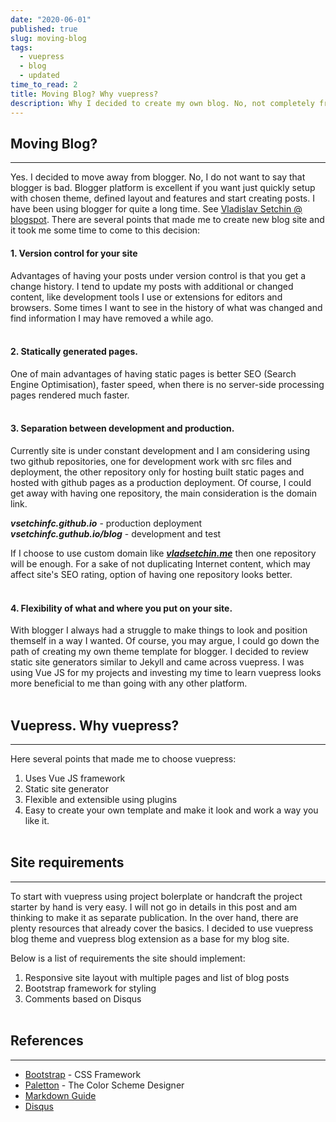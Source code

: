 ```yaml
---
date: "2020-06-01"
published: true
slug: moving-blog
tags:
  - vuepress
  - blog
  - updated
time_to_read: 2
title: Moving Blog? Why vuepress?
description: Why I decided to create my own blog. No, not completely from scratch...
---
```


## Moving Blog?

---

Yes. I decided to move away from blogger. No, I do not want to say that blogger is bad. Blogger platform is excellent if you want just quickly setup with chosen theme, defined layout and features and start creating posts. I have been using blogger for quite a long time. See [Vladislav Setchin @ blogspot](https://software-development-toolbox.blogspot.com/). There are several points that made me to create new blog site and it took me some time to come to this decision:
<br/>

#### 1. Version control for your site

Advantages of having your posts under version control is that you get a change history. I tend to update my posts with additional or changed content, like development tools I use or extensions for editors and browsers. Some times I want to see in the history of what was changed and find information I may have removed a while ago.
<br/>
<br/>

#### 2. Statically generated pages.

One of main advantages of having static pages is better SEO (Search Engine Optimisation), faster speed, when there is no server-side processing pages rendered much faster.
<br/>
<br/>

#### 3. Separation between development and production.

Currently site is under constant development and I am considering using two github repositories, one for development work with src files and deployment, the other repository only for hosting built static pages and hosted with github pages as a production deployment. Of course, I could get away with having one repository, the main consideration is the domain link.

**_vsetchinfc.github.io_** - production deployment  
**_vsetchinfc.guthub.io/blog_** - development and test

If I choose to use custom domain like **_[vladsetchin.me](http://vladsetchin.me)_** then one repository will be enough. For a sake of not duplicating Internet content, which may affect site's SEO rating, option of having one repository looks better.
<br/>
<br/>

#### 4. Flexibility of what and where you put on your site.

With blogger I always had a struggle to make things to look and position themself in a way I wanted. Of course, you may argue, I could go down the path of creating my own theme template for blogger. I decided to review static site generators similar to Jekyll and came across vuepress. I was using Vue JS for my projects and investing my time to learn vuepress looks more beneficial to me than going with any other platform.
<br/>
<br/>

## Vuepress. Why vuepress?

---

Here several points that made me to choose vuepress:

1. Uses Vue JS framework
2. Static site generator
3. Flexible and extensible using plugins
4. Easy to create your own template and make it look and work a way you like it.
   <br/>
   <br/>

## Site requirements

---

To start with vuepress using project bolerplate or handcraft the project starter by hand is very easy. I will not go in details in this post and am thinking to make it as separate publication. In the over hand, there are plenty resources that already cover the basics. I decided to use vuepress blog theme and vuepress blog extension as a base for my blog site.

Below is a list of requirements the site should implement:

1. Responsive site layout with multiple pages and list of blog posts
2. Bootstrap framework for styling
3. Comments based on Disqus
   <br/>
   <br/>

## References

---

- [Bootstrap](https://getbootstrap.com/) - CSS Framework
- [Paletton](http://paletton.com) - The Color Scheme Designer
- [Markdown Guide](https://www.markdownguide.org/)
- [Disqus](https://disqus.com/)
